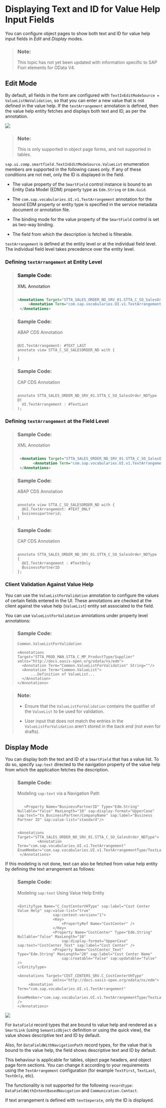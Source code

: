 <!-- loio080886d8d4af4ac6a68a476beab17da3 -->

# Displaying Text and ID for Value Help Input Fields

You can configure object pages to show both text and ID for value help input fields in *Edit* and *Display* modes.

> ### Note:  
> This topic has not yet been updated with information specific to SAP Fiori elements for OData V4.



<a name="loio080886d8d4af4ac6a68a476beab17da3__section_q2k_ytx_jnb"/>

## Edit Mode

By default, all fields in the form are configured with `TextInEditModeSource = ValueListNoValidation`, so that you can enter a new value that is not defined in the value help. If the `textArrangement` annotation is defined, then the value help entity fetches and displays both text and ID, as per the annotation.

![](images/Value_Help_Object_Page_Text_amp_ID_4aa1f0d.png)

> ### Note:  
> This is only supported in object page forms, and not supported in tables.

`sap.ui.comp.smartfield.TextInEditModeSource.ValueList` enumeration members are supported in the following cases only. If any of these conditions are not met, only the ID is displayed in the field.

-   The value property of the `SmartField` control instance is bound to an Entity Data Model \(EDM\) property type as `Edm.String` or `Edm.Guid`.

-   The `com.sap.vocabularies.UI.v1.TextArrangement` annotation for the bound EDM property or entity type is specified in the service metadata document or annotation file.

-   The binding mode for the value property of the `SmartField` control is set as two-way binding.

-   The field from which the description is fetched is filterable.


`textArrangement` is defined at the entity level or at the individual field level. The individual field level takes precedence over the entity level.



### Defining `textArrangement` at Entity Level

> ### Sample Code:  
> XML Annotation
> 
> ```xml
> 
> <Annotations Target="STTA_SALES_ORDER_ND_SRV_01.STTA_C_SO_SalesOrder_NDType">
>      <Annotation Term="com.sap.vocabularies.UI.v1.TextArrangement" EnumMember="com.sap.vocabularies.UI.v1.TextArrangementType/TextLast"/>
>  </Annotations>
> 
> ```

> ### Sample Code:  
> ABAP CDS Annotation
> 
> ```
> 
> @UI.TextArrangement: #TEXT_LAST
> annotate view STTA_C_SO_SALESORDER_ND with {
> 
> }
> ```

> ### Sample Code:  
> CAP CDS Annotation
> 
> ```
> 
> annotate STTA_SALES_ORDER_ND_SRV_01.STTA_C_SO_SalesOrder_NDType @(
>   UI.TextArrangement : #TextLast
> );
> ```



### Defining `textArrangement` at the Field Level

> ### Sample Code:  
> XML Annotation
> 
> ```xml
> 
>  <Annotations Target="STTA_SALES_ORDER_ND_SRV_01.STTA_C_SO_SalesOrder_NDType/BusinessPartnerID">
>        <Annotation Term="com.sap.vocabularies.UI.v1.TextArrangement" EnumMember="com.sap.vocabularies.UI.v1.TextArrangementType/TextOnly"/>
>  </Annotations>
> 
> ```

> ### Sample Code:  
> ABAP CDS Annotation
> 
> ```
> 
> annotate view STTA_C_SO_SALESORDER_ND with {
>   @UI.TextArrangement: #TEXT_ONLY
>   businesspartnerid;
> }
> ```

> ### Sample Code:  
> CAP CDS Annotation
> 
> ```
> 
> annotate STTA_SALES_ORDER_ND_SRV_01.STTA_C_SO_SalesOrder_NDType {
>   @UI.TextArrangement : #TextOnly
>   BusinessPartnerID
> };
> ```



### Client Validation Against Value Help

You can use the `ValueListForValidation` annotation to configure the values of certain fields entered in the UI. These annotations are checked at the client against the value help \(`ValueList`\) entity set associated to the field.

You can use `ValueListForValidation` annotations under property level annotations:

> ### Sample Code:  
> `Common.ValueListForValidation`
> 
> ```
> <Annotations Target="STTA_PROD_MAN.STTA_C_MP_ProductType/Supplier" xmlns="http://docs.oasis-open.org/odata/ns/edm">
> 	<Annotation Term="Common.ValueListForValidation" String=""/>
> 	<Annotation Term="Common.ValueList">
> 		...Definition of ValueList...
> 	</Annotation>
> </Annotations>
> 
> ```

> ### Note:  
> -   Ensure that the `ValueListForValidation` contains the qualifier of the `ValueList` to be used for validation.
> 
> -   User input that does not match the entries in the `ValueListForValidation` aren't stored in the back end \(not even for drafts\).



<a name="loio080886d8d4af4ac6a68a476beab17da3__section_opk_d5x_jnb"/>

## Display Mode

You can display both the text and ID of a `SmartField` that has a value list. To do so, specify `sap:text` directed to the navigation property of the value help from which the application fetches the description.

> ### Sample Code:  
> Modeling `sap:text` via a Navigation Path
> 
> ```
> 
>    <Property Name="BusinessPartnerID" Type="Edm.String" Nullable="false" MaxLength="10" sap:display-format="UpperCase" sap:text="to_BusinessPartner/CompanyName" sap:label="Business Partner ID" sap:value-list="standard"/>
> 
> 
> <Annotations Target="STTA_SALES_ORDER_ND_SRV_01.STTA_C_SO_SalesOrder_NDType">
>          <Annotation Term="com.sap.vocabularies.UI.v1.TextArrangement" EnumMember="com.sap.vocabularies.UI.v1.TextArrangementType/TextLast"/> 
>  </Annotations>
> 
> ```

If this modeling is not done, text can also be fetched from value help entity by defining the text arrangement as follows:

> ### Sample Code:  
> Modeling `sap:text` Using Value Help Entity
> 
> ```
> 
> <EntityType Name="C_CostCenterVHType" sap:label="Cost Center Value Help" sap:value-list="true"
>                 sap:content-version="1">
>                 <Key>
>                     <PropertyRef Name="CostCenter" />
>                 </Key>
>                 <Property Name="CostCenter" Type="Edm.String" Nullable="false" MaxLength="10"
>                     sap:display-format="UpperCase" sap:text="CostCenter_Text" sap:label="Cost Center" />
>                 <Property Name="CostCenter_Text" Type="Edm.String" MaxLength="20" sap:label="Cost Center Name"
>                     sap:creatable="false" sap:updatable="false" />
> </EntityType>
> 
> <Annotations Target="COST_CENTERS_SRV.C_CostCenterVHType"
>                 xmlns="http://docs.oasis-open.org/odata/ns/edm">
>      <Annotation Term="com.sap.vocabularies.UI.v1.TextArrangement"
>                     EnumMember="com.sap.vocabularies.UI.v1.TextArrangementType/TextLast" />
> </Annotations>
> 
> ```

![](images/Object_Page_Value_Help_Text_amp_ID_Display_c9ae198.png)

For `DataField` record types that are bound to value help and rendered as a `SmartLink` \(using `SemanticObject` definition or using the quick view\), the value shows descriptive text and ID by default.

Also, for `DataFieldWithNavigationPath` record types, for the value that is bound to the value help, the field shows descriptive text and ID by default.

This behaviour is applicable for tables, object page headers, and object page form sections. You can change it according to your requirements using the `TextArrangement` configuration \(for example `TextFirst`, `TextLast`, `TextOnly`, etc\).

The functionality is not supported for the following `recordtype`: `DataFieldWithIntentBasedNavigation` and `Communication.Contact`.

If text arrangement is defined with `textSeperate`, only the ID is displayed.

